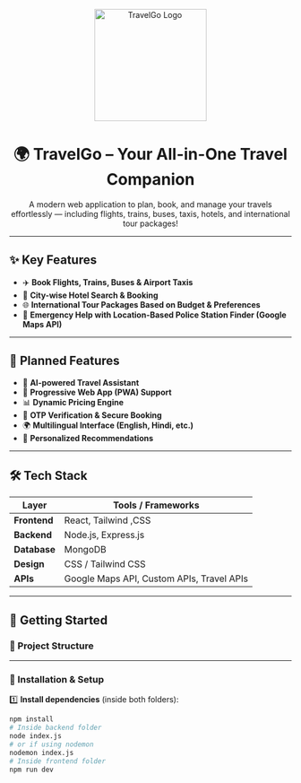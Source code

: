 <p align="center">
  <img src="https://github.com/user-attachments/assets/625c49bb-151e-4841-9621-61765e5ffd97" alt="TravelGo Logo" width="200" />
</p>

<h1 align="center">🌍 TravelGo – Your All-in-One Travel Companion</h1>

<p align="center">
  A modern web application to plan, book, and manage your travels effortlessly — including flights, trains, buses, taxis, hotels, and international tour packages!
</p>

---

## ✨ Key Features

- ✈️ **Book Flights, Trains, Buses & Airport Taxis**
- 🏨 **City-wise Hotel Search & Booking**
- 🌐 **International Tour Packages Based on Budget & Preferences**
- 🚨 **Emergency Help with Location-Based Police Station Finder (Google Maps API)**

---

## 🔮 Planned Features

- 🤖 **AI-powered Travel Assistant**
- 📱 **Progressive Web App (PWA) Support**
- 📊 **Dynamic Pricing Engine**
- 🔐 **OTP Verification & Secure Booking**
- 🌍 **Multilingual Interface (English, Hindi, etc.)**
- 🎯 **Personalized Recommendations**

---

## 🛠️ Tech Stack

| Layer        | Tools / Frameworks                       |
|--------------|------------------------------------------|
| **Frontend** | React, Tailwind ,CSS                      |
| **Backend**  | Node.js, Express.js                      |
| **Database** | MongoDB                                  |
| **Design**   | CSS / Tailwind CSS                       |
| **APIs**     | Google Maps API, Custom APIs, Travel APIs|

---

## 🚀 Getting Started

### 📁 Project Structure

---

### 🔧 Installation & Setup

1️⃣ **Install dependencies** (inside both folders):

```bash
npm install
# Inside backend folder
node index.js
# or if using nodemon
nodemon index.js
# Inside frontend folder
npm run dev

